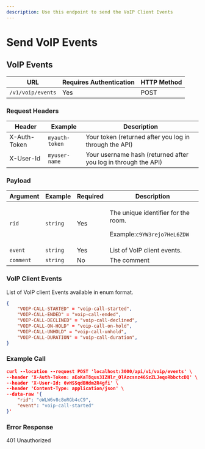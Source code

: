 ```yaml
---
description: Use this endpoint to send the VoIP Client Events
---
```


# Send VoIP Events

## VoIP Events

| **URL**           | **Requires Authentication** | **HTTP Method** |
| ----------------- | --------------------------- | --------------- |
| `/v1/voip/events` | Yes                         | POST            |

### Request Headers

| Header       | Example        | Description                                                    |
| ------------ | -------------- | -------------------------------------------------------------- |
| X-Auth-Token | `myauth-token` | Your token (returned after you log in through the API)         |
| X-User-Id    | `myuser-name`  | Your username hash (returned after you log in through the API) |

### Payload

| **Argument** | **Example** | **Required** | **Description**                                                                         |
| ------------ | ----------- | ------------ | --------------------------------------------------------------------------------------- |
| `rid`        | `string`    | Yes          | <p>The unique identifier for the room.</p><p>Example:<code>c9YW3rejo7HeL6ZDW</code></p> |
| `event`      | `string`    | Yes          | List of VoIP client events.                                                             |
| `comment`    | `string`    | No           | The comment                                                                             |

### VoIP Client Events

List of VoIP client Events available in enum format.

```json
{
	"VOIP-CALL-STARTED" = "voip-call-started",
	"VOIP-CALL-ENDED" = "voip-call-ended",
	"VOIP-CALL-DECLINED" = "voip-call-declined",
	"VOIP-CALL-ON-HOLD" = "voip-call-on-hold",
	"VOIP-CALL-UNHOLD" = "voip-call-unhold",
	"VOIP-CALL-DURATION" = "voip-call-duration",
}
```

### Example Call <a href="#example-call" id="example-call"></a>

```json
curl --location --request POST 'localhost:3000/api/v1/voip/events' \
--header 'X-Auth-Token: aEoKaT8qus3IZHlr_OlAzcsnz46SzZLJeqoRbbctcDQ' \
--header 'X-User-Id: 6vHSSqdBHdm2R4gfi' \
--header 'Content-Type: application/json' \
--data-raw '{
    "rid": "oWLW6v8c8oRGb4cC9",
    "event": "voip-call-started"
}'
```

### Error Response

401 Unauthorized
